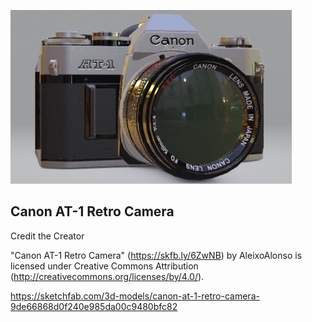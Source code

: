 ![截图](/5_佳能相机/screenshot.jpg)

## Canon AT-1 Retro Camera

Credit the Creator

"Canon AT-1 Retro Camera" (https://skfb.ly/6ZwNB) by AleixoAlonso is licensed under Creative Commons Attribution (http://creativecommons.org/licenses/by/4.0/).

https://sketchfab.com/3d-models/canon-at-1-retro-camera-9de66868d0f240e985da00c9480bfc82